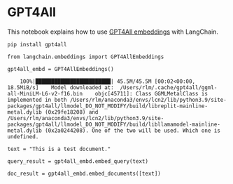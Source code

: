 GPT4All
=======

This notebook explains how to use [GPT4All embeddings](https://docs.gpt4all.io/gpt4all_python_embedding.html#gpt4all.gpt4all.Embed4All) with LangChain.

    pip install gpt4all

    from langchain.embeddings import GPT4AllEmbeddings

    gpt4all_embd = GPT4AllEmbeddings()

        100%|████████████████████████| 45.5M/45.5M [00:02<00:00, 18.5MiB/s]    Model downloaded at:  /Users/rlm/.cache/gpt4all/ggml-all-MiniLM-L6-v2-f16.bin    objc[45711]: Class GGMLMetalClass is implemented in both /Users/rlm/anaconda3/envs/lcn2/lib/python3.9/site-packages/gpt4all/llmodel_DO_NOT_MODIFY/build/libreplit-mainline-metal.dylib (0x29fe18208) and /Users/rlm/anaconda3/envs/lcn2/lib/python3.9/site-packages/gpt4all/llmodel_DO_NOT_MODIFY/build/libllamamodel-mainline-metal.dylib (0x2a0244208). One of the two will be used. Which one is undefined.

    text = "This is a test document."

    query_result = gpt4all_embd.embed_query(text)

    doc_result = gpt4all_embd.embed_documents([text])